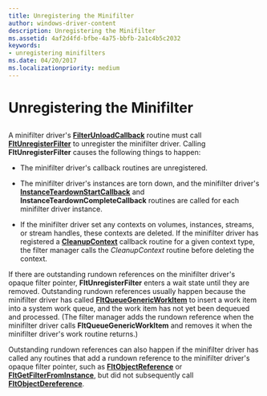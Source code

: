 ```yaml
---
title: Unregistering the Minifilter
author: windows-driver-content
description: Unregistering the Minifilter
ms.assetid: 4af2d4fd-bfbe-4a75-bbfb-2a1c4b5c2032
keywords:
- unregistering minifilters
ms.date: 04/20/2017
ms.localizationpriority: medium
---
```


# Unregistering the Minifilter


## <span id="ddk_unregistering_the_minifilter_if"></span><span id="DDK_UNREGISTERING_THE_MINIFILTER_IF"></span>


A minifilter driver's [**FilterUnloadCallback**](https://msdn.microsoft.com/library/windows/hardware/ff551085) routine must call [**FltUnregisterFilter**](https://msdn.microsoft.com/library/windows/hardware/ff544606) to unregister the minifilter driver. Calling **FltUnregisterFilter** causes the following things to happen:

-   The minifilter driver's callback routines are unregistered.

-   The minifilter driver's instances are torn down, and the minifilter driver's [**InstanceTeardownStartCallback**](https://msdn.microsoft.com/library/windows/hardware/ff551098) and **InstanceTeardownCompleteCallback** routines are called for each minifilter driver instance.

-   If the minifilter driver set any contexts on volumes, instances, streams, or stream handles, these contexts are deleted. If the minifilter driver has registered a [**CleanupContext**](https://msdn.microsoft.com/library/windows/hardware/ff551078) callback routine for a given context type, the filter manager calls the *CleanupContext* routine before deleting the context.

If there are outstanding rundown references on the minifilter driver's opaque filter pointer, **FltUnregisterFilter** enters a wait state until they are removed. Outstanding rundown references usually happen because the minifilter driver has called [**FltQueueGenericWorkItem**](https://msdn.microsoft.com/library/windows/hardware/ff543452) to insert a work item into a system work queue, and the work item has not yet been dequeued and processed. (The filter manager adds the rundown reference when the minifilter driver calls **FltQueueGenericWorkItem** and removes it when the minifilter driver's work routine returns.)

Outstanding rundown references can also happen if the minifilter driver has called any routines that add a rundown reference to the minifilter driver's opaque filter pointer, such as [**FltObjectReference**](https://msdn.microsoft.com/library/windows/hardware/ff543382) or [**FltGetFilterFromInstance**](https://msdn.microsoft.com/library/windows/hardware/ff543049), but did not subsequently call [**FltObjectDereference**](https://msdn.microsoft.com/library/windows/hardware/ff543378).

 

 




